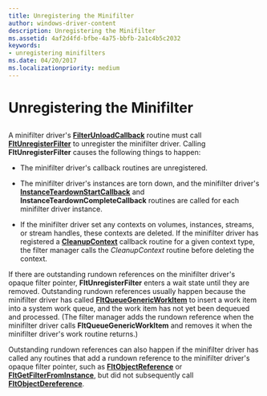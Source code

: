 ```yaml
---
title: Unregistering the Minifilter
author: windows-driver-content
description: Unregistering the Minifilter
ms.assetid: 4af2d4fd-bfbe-4a75-bbfb-2a1c4b5c2032
keywords:
- unregistering minifilters
ms.date: 04/20/2017
ms.localizationpriority: medium
---
```


# Unregistering the Minifilter


## <span id="ddk_unregistering_the_minifilter_if"></span><span id="DDK_UNREGISTERING_THE_MINIFILTER_IF"></span>


A minifilter driver's [**FilterUnloadCallback**](https://msdn.microsoft.com/library/windows/hardware/ff551085) routine must call [**FltUnregisterFilter**](https://msdn.microsoft.com/library/windows/hardware/ff544606) to unregister the minifilter driver. Calling **FltUnregisterFilter** causes the following things to happen:

-   The minifilter driver's callback routines are unregistered.

-   The minifilter driver's instances are torn down, and the minifilter driver's [**InstanceTeardownStartCallback**](https://msdn.microsoft.com/library/windows/hardware/ff551098) and **InstanceTeardownCompleteCallback** routines are called for each minifilter driver instance.

-   If the minifilter driver set any contexts on volumes, instances, streams, or stream handles, these contexts are deleted. If the minifilter driver has registered a [**CleanupContext**](https://msdn.microsoft.com/library/windows/hardware/ff551078) callback routine for a given context type, the filter manager calls the *CleanupContext* routine before deleting the context.

If there are outstanding rundown references on the minifilter driver's opaque filter pointer, **FltUnregisterFilter** enters a wait state until they are removed. Outstanding rundown references usually happen because the minifilter driver has called [**FltQueueGenericWorkItem**](https://msdn.microsoft.com/library/windows/hardware/ff543452) to insert a work item into a system work queue, and the work item has not yet been dequeued and processed. (The filter manager adds the rundown reference when the minifilter driver calls **FltQueueGenericWorkItem** and removes it when the minifilter driver's work routine returns.)

Outstanding rundown references can also happen if the minifilter driver has called any routines that add a rundown reference to the minifilter driver's opaque filter pointer, such as [**FltObjectReference**](https://msdn.microsoft.com/library/windows/hardware/ff543382) or [**FltGetFilterFromInstance**](https://msdn.microsoft.com/library/windows/hardware/ff543049), but did not subsequently call [**FltObjectDereference**](https://msdn.microsoft.com/library/windows/hardware/ff543378).

 

 




